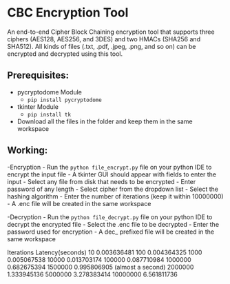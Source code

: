 # CBC Encryption Tool
An end-to-end Cipher Block Chaining encryption tool that supports three ciphers (AES128, AES256, and 3DES) and two HMACs (SHA256 and SHA512). All kinds of files (.txt, .pdf, .jpeg, .png, and so on) can be encrypted and decrypted using this tool.
## Prerequisites:
- pycryptodome Module
    - `pip install pycryptodome`
- tkinter Module
    - `pip install tk`
- Download all the files in the folder and keep them in the same workspace

## Working:
-Encryption
    - Run the `python file_encrypt.py` file on your python IDE to encrypt the input file
    - A tkinter GUI should appear with fields to enter the input
    - Select any file from disk that needs to be encrypted
    - Enter password of any length
    - Select cipher from the dropdown list
    - Select the hashing algorithm 
    - Enter the number of iterations (keep it within 10000000)
    - A .enc file will be created in the same workspace 

-Decryption
    - Run the `python file_decrypt.py` file on your python IDE to decrypt the encrypted file
    - Select the .enc file to be decrypted
    - Enter the password used for encryption
    - A dec_ prefixed file will be created in the same workspace


Iterations	    Latency(seconds)
10	            0.003636481
100	            0.004364325
1000	        0.005067538
10000	        0.013703174
100000	        0.087710984
1000000	        0.682675394
1500000	        0.995806905 (almost a second)
2000000	        1.333945136
5000000	        3.278383414
10000000	    6.561811736
